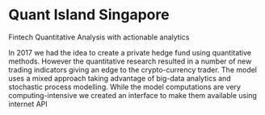 # Quant Island Singapore
Fintech Quantitative Analysis with actionable analytics

In 2017 we had the idea to create a private hedge fund using quantitative methods. However the quantitative research resulted in a number of new trading indicators giving an edge to the crypto-currency trader. The model uses a mixed approach taking advantage of big-data analytics and stochastic process modelling. While the model computations are very computing-intensive we created an interface to make them available using internet API
